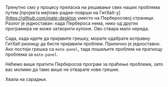 <!--
.. link:
.. description:
.. tags: 
.. date: 2012-01-18 21:22:52
.. title: Пријављивање грешака
.. slug: 2012-01-18-reporting-bugs
.. author: Steve Zesch
-->

Тренутно смо у процесу преласка на решавање свих наших проблема путем
[пројекта мејтове-радне-површи на ГитХаб-у](https://github.com/mate-desktop
уместо на Перберосовој страници. Разлог је једноставан: када Пербероса нема,
нико од других програмера не може затворити купоне. Ово ствара мало нереда.

Сада, када идете да пријавите грешку, морате одабрати исправну ГитХаб ризницу
да бисте пријавили проблем. Прилично је једноставно. Ако постоји грешка са `mate-panel`,
тада пошаљите проблем на пратиоцу проблема за `mate-panel`.

Нећемо више пратити Перберосов програм за праћење проблема, зато вас молимо да
тамо више не отварате нове грешке.

Хвала на сарадњи.

